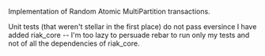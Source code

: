 Implementation of Random Atomic MultiPartition transactions.

Unit tests (that weren't stellar in the first place) do not pass eversince I have added riak_core -- I'm too lazy to persuade rebar to run only my tests and not of all the dependencies of riak_core.
